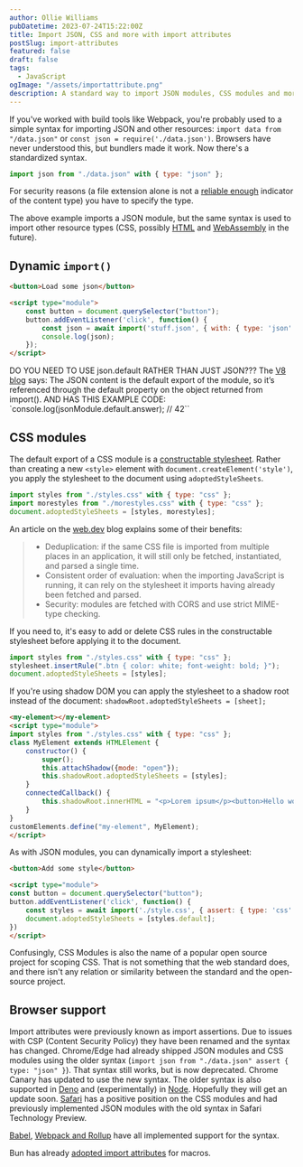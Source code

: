 ```yaml
---
author: Ollie Williams
pubDatetime: 2023-07-24T15:22:00Z
title: Import JSON, CSS and more with import attributes
postSlug: import-attributes
featured: false
draft: false
tags:
  - JavaScript
ogImage: "/assets/importattribute.png"
description: A standard way to import JSON modules, CSS modules and more
---
```


If you've worked with build tools like Webpack, you're probably used to a simple syntax for importing JSON and other resources: `import data from "/data.json"` or `const json = require('./data.json')`. Browsers have never understood this, but bundlers made it work. Now there's a standardized syntax. 

```js
import json from "./data.json" with { type: "json" };
```

For security reasons (a file extension alone is not a [reliable enough](https://v8.dev/features/import-assertions#:~:text=But%2C%20there%E2%80%99s%20a%20security%20issue%20with%20relying%20on%20the%20MIME%20type%20alone.) indicator of the content type) you have to specify the type. 

The above example imports a JSON module, but the same syntax is used to import other resource types (CSS, possibly [HTML](https://bugs.chromium.org/p/chromium/issues/detail?id=990978) and [WebAssembly](https://github.com/tc39/proposal-import-attributes/blob/master/README.md#worker-instantiation:~:text=it%27s%20still%20uncertain%20whether%20importing%20WebAssembly%20modules%20would%20need%20to%20be%20marked%20specially) in the future). 

## Dynamic `import()`
```html
<button>Load some json</button>

<script type="module">
    const button = document.querySelector("button");
    button.addEventListener('click', function() {
        const json = await import('stuff.json', { with: { type: 'json' } });
        console.log(json);
    });
</script>
```
DO YOU NEED TO USE json.default RATHER THAN JUST JSON??? The [V8 blog](https://v8.dev/features/import-assertions) says: 
The JSON content is the default export of the module, so it’s referenced through the default property on the object returned from import(). AND HAS THIS EXAMPLE CODE: `console.log(jsonModule.default.answer); // 42``

## CSS modules

The default export of a CSS module is a [constructable stylesheet](https://web.dev/constructable-stylesheets/). Rather than creating a new `<style>` element with `document.createElement('style')`, you apply the stylesheet to the document using `adoptedStyleSheets`.

```js
import styles from "./styles.css" with { type: "css" };
import morestyles from "./morestyles.css" with { type: "css" };
document.adoptedStyleSheets = [styles, morestyles];
```

An article on the [web.dev](https://web.dev/css-module-scripts/) blog explains some of their benefits: 
> - Deduplication: if the same CSS file is imported from multiple places in an application, it will still only be fetched, instantiated, and parsed a single time.
>  - Consistent order of evaluation: when the importing JavaScript is running, it can rely on the stylesheet it imports having already been fetched and parsed.
>  - Security: modules are fetched with CORS and use strict MIME-type checking.

If you need to, it's easy to add or delete CSS rules in the constructable stylesheet before applying it to the document. 

```js
import styles from "./styles.css" with { type: "css" };
stylesheet.insertRule(".btn { color: white; font-weight: bold; }");
document.adoptedStyleSheets = [styles];
```

If you're using shadow DOM you can apply the stylesheet to a shadow root instead of the document: `shadowRoot.adoptedStyleSheets = [sheet];`

```html
<my-element></my-element>
<script type="module">
import styles from "./styles.css" with { type: "css" };
class MyElement extends HTMLElement {
    constructor() {
        super();
        this.attachShadow({mode: "open"});
        this.shadowRoot.adoptedStyleSheets = [styles];
    }
    connectedCallback() {
        this.shadowRoot.innerHTML = "<p>Lorem ipsum</p><button>Hello world!</button>";
    }
}
customElements.define("my-element", MyElement);
</script>
```

As with JSON modules, you can dynamically import a stylesheet:

```html
<button>Add some style</button>

<script type="module">
const button = document.querySelector("button");
button.addEventListener('click', function() {
    const styles = await import('./style.css', { assert: { type: 'css' } });
    document.adoptedStyleSheets = [styles.default];
})
</script>
```

Confusingly, CSS Modules is also the name of a popular open source project for scoping CSS. That is not something that the web standard does, and there isn't any relation or similarity between the standard and the open-source project.

## Browser support
Import attributes were previously known as import assertions. Due to issues with CSP (Content Security Policy) they have been renamed and the syntax has changed. Chrome/Edge had already shipped JSON modules and CSS modules using the older syntax (`import json from "./data.json" assert { type: "json" }`). That syntax still works, but is now deprecated. Chrome Canary has updated to use the new syntax. The older syntax is also supported in [Deno](https://examples.deno.land/importing-json) and (experimentally) in [Node](https://nodejs.org/api/esm.html#import-assertions). Hopefully they will get an update soon. [Safari](https://github.com/WebKit/standards-positions/issues/77#issuecomment-1290347676) has a positive position on the CSS modules and had previously implemented JSON modules with the old syntax in Safari Technology Preview.

[Babel](https://babeljs.io/blog/2023/05/26/7.22.0#import-attributes-15536-15620), [Webpack and Rollup](https://github.com/nicolo-ribaudo/import-attributes-ecosystem-support#import-attributes-support-in-tools) have all implemented support for the syntax. 

Bun has already [adopted import attributes](https://bun.sh/blog/bun-macros) for macros.


